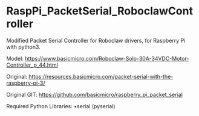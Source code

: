 # RaspPi_PacketSerial_RoboclawController
Modified Packet Serial Controller for Roboclaw drivers, for Raspberry Pi with python3.


Model: 
https://www.basicmicro.com/Roboclaw-Solo-30A-34VDC-Motor-Controller_p_44.html

Original: 
https://resources.basicmicro.com/packet-serial-with-the-raspberry-pi-3/

Original GIT:
https://github.com/basicmicro/raspberry_pi_packet_serial


Required Python Libraries:
•serial (pyserial)
